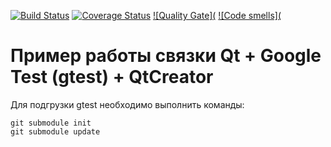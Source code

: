 [![Build Status](https://app.travis-ci.com/Flexagen/Task1.svg?branch=main)](https://travis-ci.org/Flexagen/Task1)
[![Coverage Status]( )](https://coveralls.io/github/seekerk/gtest?branch=master)
[![Quality Gate](](https://sonarcloud.io/dashboard?id=qmake-gtest)
[![Code smells](](https://sonarcloud.io/dashboard?id=qmake-gtest)

# Пример работы связки Qt + Google Test (gtest) + QtCreator

Для подгрузки gtest необходимо выполнить команды:
```
git submodule init
git submodule update
```
